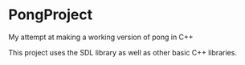 # PongProject
My attempt at making a working version of pong in C++

This project uses the SDL library as well as other basic C++ libraries.
